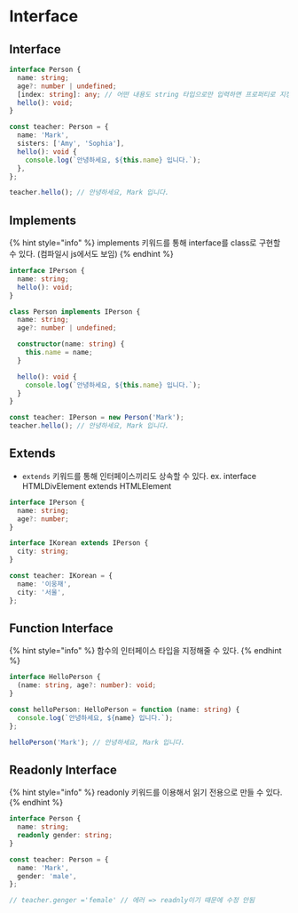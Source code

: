 # Interface

## Interface

```typescript
interface Person {
  name: string;
  age?: number | undefined;
  [index: string]: any; // 어떤 내용도 string 타입으로만 입력하면 프로퍼티로 지정됨 ex. teacher['brothers'] = 'Alex'
  hello(): void;
}

const teacher: Person = {
  name: 'Mark',
  sisters: ['Amy', 'Sophia'],
  hello(): void {
    console.log(`안녕하세요, ${this.name} 입니다.`);
  },
};

teacher.hello(); // 안녕하세요, Mark 입니다.
```

## Implements

{% hint style="info" %}
implements 키워드를 통해 interface를 class로 구현할 수 있다. (컴파일시 js에서도 보임)
{% endhint %}

```typescript
interface IPerson {
  name: string;
  hello(): void;
}

class Person implements IPerson {
  name: string;
  age?: number | undefined;

  constructor(name: string) {
    this.name = name;
  }

  hello(): void {
    console.log(`안녕하세요, ${this.name} 입니다.`);
  }
}

const teacher: IPerson = new Person('Mark');
teacher.hello(); // 안녕하세요, Mark 입니다.
```

## Extends

* `extends` 키워드를 통해 인터페이스끼리도 상속할 수 있다. ex. interface HTMLDivElement extends HTMLElement

```typescript
interface IPerson {
  name: string;
  age?: number;
}

interface IKorean extends IPerson {
  city: string;
}

const teacher: IKorean = {
  name: '이웅재',
  city: '서울',
};
```

## Function Interface

{% hint style="info" %}
함수의 인터페이스 타입을 지정해줄 수 있다.
{% endhint %}

```typescript
interface HelloPerson {
  (name: string, age?: number): void;
}

const helloPerson: HelloPerson = function (name: string) {
  console.log(`안녕하세요, ${name} 입니다.`);
};

helloPerson('Mark'); // 안녕하세요, Mark 입니다.
```

## Readonly Interface

{% hint style="info" %}
readonly 키워드를 이용해서 읽기 전용으로 만들 수 있다.
{% endhint %}

```typescript
interface Person {
  name: string;
  readonly gender: string;
}

const teacher: Person = {
  name: 'Mark',
  gender: 'male',
};

// teacher.genger ='female' // 에러 => readnly이기 때문에 수정 안됨
```
